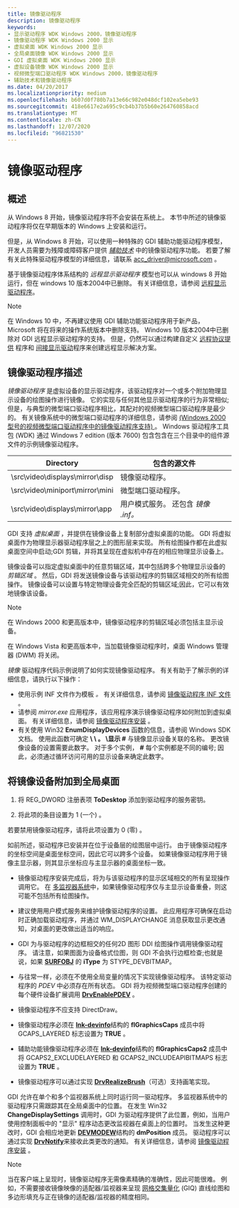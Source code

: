 ```yaml
---
title: 镜像驱动程序
description: 镜像驱动程序
keywords:
- 显示驱动程序 WDK Windows 2000，镜像驱动程序
- 镜像驱动程序 WDK Windows 2000 显示
- 虚拟桌面 WDK Windows 2000 显示
- 全局桌面镜像 WDK Windows 2000 显示
- GDI 虚拟桌面 WDK Windows 2000 显示
- 虚拟设备镜像 WDK Windows 2000 显示
- 视频微型端口驱动程序 WDK Windows 2000，镜像驱动程序
- 辅助技术和镜像驱动程序
ms.date: 04/20/2017
ms.localizationpriority: medium
ms.openlocfilehash: b607d0f780b7a13e66c982e048dcf102ea5ebe93
ms.sourcegitcommit: 418e6617e2a695c9cb4b37b5b60e264760858acd
ms.translationtype: MT
ms.contentlocale: zh-CN
ms.lasthandoff: 12/07/2020
ms.locfileid: "96821530"
---
```

# <a name="mirror-drivers"></a>镜像驱动程序

## <a name="overview"></a>概述

从 Windows 8 开始，镜像驱动程序将不会安装在系统上。 本节中所述的镜像驱动程序将仅在早期版本的 Windows 上安装和运行。

但是，从 Windows 8 开始，可以使用一种特殊的 GDI 辅助功能驱动程序模型，开发人员需要为残障或障碍客户提供 [*辅助技术*](/windows/apps/accessibility) 中的镜像驱动程序功能。 若要了解有关此特殊驱动程序模型的详细信息，请联系 <acc_driver@microsoft.com> 。

基于镜像驱动程序体系结构的 *远程显示驱动程序* 模型也可以从 windows 8 开始运行，但在 windows 10 版本2004中已删除。 有关详细信息，请参阅 [远程显示驱动程序](remote-display-drivers.md)。

> [!NOTE]
>
> 在 Windows 10 中，不再建议使用 GDI 辅助功能驱动程序用于新产品，Microsoft 将在将来的操作系统版本中删除支持。 Windows 10 版本2004中已删除对 GDI 远程显示驱动程序的支持。 但是，仍然可以通过构建自定义 [远程协议提供](/windows/win32/termserv/creating-a-custom-remote-protocol) 程序和 [间接显示驱动](indirect-display-driver-model-overview.md)程序来创建远程显示解决方案。

## <a name="mirror-driver-description"></a>镜像驱动程序描述

*镜像驱动程序* 是虚拟设备的显示驱动程序，该驱动程序对一个或多个附加物理显示设备的绘图操作进行镜像。 它的实现与任何其他显示驱动程序的行为非常相似;但是，与典型的微型端口驱动程序相比，其配对的视频微型端口驱动程序是最少的。 有关镜像系统中的微型端口驱动程序的详细信息，请参阅 [ (Windows 2000 型号的视频微型端口驱动程序中的镜像驱动程序支持) ](mirror-driver-support-in-video-miniport-drivers--windows-2000-model-.md) 。 Windows 驱动程序工具包 (WDK) 通过 Windows 7 edition (版本 7600) 包含包含在三个目录中的组件源文件的示例镜像驱动程序。

| Directory | 包含的源文件 |
| --------- | ------------------------- |
| \src\video\displays\mirror\disp | 镜像驱动程序。 |
| \src\video\miniport\mirror\mini | 微型端口驱动程序。 |
| \src\video\displays\mirror\app  | 用户模式服务。 还包含 *镜像 .inf。* |

GDI 支持 *虚拟桌面* ，并提供在镜像设备上复制部分虚拟桌面的功能。 GDI 将虚拟桌面作为物理显示器驱动程序层之上的图形层来实现。 所有绘图操作都在此虚拟桌面空间中启动;GDI 剪辑，并将其呈现在虚拟机中存在的相应物理显示设备上。

镜像设备可以指定虚拟桌面中的任意剪辑区域，其中包括跨多个物理显示设备的 *剪辑区域* 。 然后，GDI 将发送镜像设备与该驱动程序的剪辑区域相交的所有绘图操作。 镜像设备可以设置与特定物理设备完全匹配的剪辑区域;因此，它可以有效地镜像该设备。

> [!NOTE]
>
> 在 Windows 2000 和更高版本中，镜像驱动程序的剪辑区域必须包括主显示设备。
>
> 在 Windows Vista 和更高版本中，当加载镜像驱动程序时，桌面 Windows 管理器 (DWM) 将关闭。

*镜像* 驱动程序代码示例说明了如何实现镜像驱动程序。 有关有助于了解示例的详细信息，请执行以下操作：

* 使用示例 INF 文件作为模板 *。* 有关详细信息，请参阅 [镜像驱动程序 INF 文件](mirror-driver-inf-file.md) 。
* 请参阅 *mirror.exe* 应用程序，该应用程序演示镜像驱动程序如何附加到虚拟桌面。 有关详细信息，请参阅 [镜像驱动程序安装](mirror-driver-installation.md) 。
* 有关使用 Win32 **EnumDisplayDevices** 函数的信息，请参阅 Windows SDK 文档。 使用此函数可确定 **\\ \\ 。 \\显示 \#** 与镜像显示设备关联的名称。 更改镜像设备的设置需要此数字。 对于多个实例， **\#** 每个实例都是不同的编号; 因此，必须通过循环访问可用的显示设备来确定此数字。

## <a name="attaching-the-mirrored-device-to-the-global-desktop"></a>将镜像设备附加到全局桌面

1. 将 REG_DWORD 注册表项 **ToDesktop** 添加到驱动程序的服务密钥。

2. 将此项的条目设置为 1 (一个) 。

若要禁用镜像驱动程序，请将此项设置为 0 (零) 。

如前所述，驱动程序已安装并在位于设备层的绘图层中运行。 由于镜像驱动程序的坐标空间是桌面坐标空间，因此它可以跨多个设备。 如果镜像驱动程序用于镜像主显示器，则其显示坐标应与主显示器的桌面坐标一致。

* 镜像驱动程序安装完成后，将为与该驱动程序的显示区域相交的所有呈现操作调用它。 在 [多监视器系统](multiple-monitor-support-in-the-display-driver.md)中，如果镜像驱动程序仅与主显示设备重叠，则这可能不包括所有绘图操作。
* 建议使用用户模式服务来维护镜像驱动程序的设置。 此应用程序可确保在启动时正确加载驱动程序，并通过 WM_DISPLAYCHANGE 消息获取显示更改通知，对桌面的更改做出适当的响应。

* GDI 为与驱动程序的边框相交的任何2D 图形 DDI 绘图操作调用镜像驱动程序。 请注意，如果图面为设备格式位图，则 GDI 不会执行边框检查;也就是说，如果 [**SURFOBJ**](/windows/win32/api/winddi/ns-winddi-surfobj) 的 **iType** 为 STYPE_DEVBITMAP。

* 与往常一样，必须在不使用全局变量的情况下实现镜像驱动程序。 该特定驱动程序的 *PDEV* 中必须存在所有状态。 GDI 将为视频微型端口驱动程序创建的每个硬件设备扩展调用 [**DrvEnablePDEV**](/windows/win32/api/winddi/nf-winddi-drvenablepdev) 。

* 镜像驱动程序不应支持 DirectDraw。

* 镜像驱动程序必须在 [**lnk-devinfo**](/windows/win32/api/winddi/ns-winddi-devinfo)结构的 **flGraphicsCaps** 成员中将 GCAPS_LAYERED 标志设置为 **TRUE** 。

* 辅助功能镜像驱动程序必须在 [**lnk-devinfo**](/windows/win32/api/winddi/ns-winddi-devinfo)结构的 **flGraphicsCaps2** 成员中将 GCAPS2_EXCLUDELAYERED 和 GCAPS2_INCLUDEAPIBITMAPS 标志设置为 **TRUE** 。

* 镜像驱动程序可以通过实现 [**DrvRealizeBrush**](/windows/win32/api/winddi/nf-winddi-drvrealizebrush)（可选）支持画笔实现。

GDI 允许在单个和多个监视器系统上同时运行同一驱动程序。 多监视器系统中的驱动程序只需跟踪其在全局桌面中的位置。 在发生 Win32 **ChangeDisplaySettings** 调用时，GDI 为驱动程序提供了此位置，例如，当用户使用控制面板中的 "显示" 程序动态更改监视器在桌面上的位置时。 当发生这种更改时，GDI 会相应地更新 [**DEVMODEW**](/windows/win32/api/wingdi/ns-wingdi-devmodew)结构的 **dmPosition** 成员。 驱动程序可以通过实现 [**DrvNotify**](/windows/win32/api/winddi/nf-winddi-drvnotify)来接收此类更改的通知。 有关详细信息，请参阅 [镜像驱动程序安装](mirror-driver-installation.md) 。

> [!NOTE]
>
> 当在客户端上呈现时，镜像驱动程序无需像素精确的准确性，因此可能很难。 例如，不需要接收镜像映像的适配器/监视器来呈现 [网格交集量化](cosmetic-lines.md) (GIQ) 直线绘图和多边形填充与正在镜像的适配器/监视器的精度相同。
